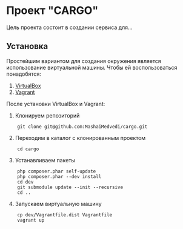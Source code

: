Проект "CARGO"
==============

Цель проекта состоит в создании сервиса для...

Установка
---------

Простейшим вариантом для создания окружения является использование виртуальной машины. Чтобы ей воспользоваться
понадобятся:

1. [VirtualBox](https://www.virtualbox.org/wiki/Downloads)
2. [Vagrant](http://downloads.vagrantup.com/)

После установки VirtualBox и Vagrant:

1. Клонируем репозиторий

```
    git clone git@github.com:MashaiMedvedi/cargo.git
```
2. Переходим в каталог с клонированным проектом

```
    cd cargo
```
3. Устанавливаем пакеты

```
    php composer.phar self-update
    php composer.phar --dev install
    cd dev
    git submodule update --init --recursive
    cd ..
```
4. Запускаем виртуальную машину

```
    cp dev/Vagrantfile.dist Vagrantfile
    vagrant up
```
